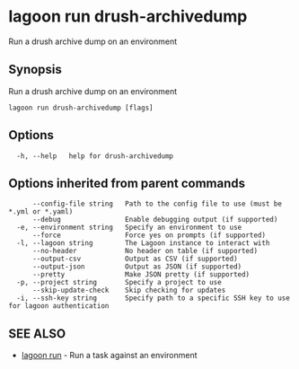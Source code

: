# lagoon run drush-archivedump

Run a drush archive dump on an environment

## Synopsis

Run a drush archive dump on an environment

```text
lagoon run drush-archivedump [flags]
```

## Options

```text
  -h, --help   help for drush-archivedump
```

## Options inherited from parent commands

```text
      --config-file string   Path to the config file to use (must be *.yml or *.yaml)
      --debug                Enable debugging output (if supported)
  -e, --environment string   Specify an environment to use
      --force                Force yes on prompts (if supported)
  -l, --lagoon string        The Lagoon instance to interact with
      --no-header            No header on table (if supported)
      --output-csv           Output as CSV (if supported)
      --output-json          Output as JSON (if supported)
      --pretty               Make JSON pretty (if supported)
  -p, --project string       Specify a project to use
      --skip-update-check    Skip checking for updates
  -i, --ssh-key string       Specify path to a specific SSH key to use for lagoon authentication
```

## SEE ALSO

* [lagoon run](lagoon_run.md)     - Run a task against an environment

